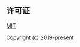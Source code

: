 

## 许可证
[MIT](https://github.com/xugaoyi/vuepress-theme-vdoing/blob/master/LICENSE)

Copyright (c) 2019-present
